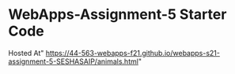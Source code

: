 # WebApps-Assignment-5 Starter Code
Hosted At" https://44-563-webapps-f21.github.io/webapps-s21-assignment-5-SESHASAIP/animals.html"

